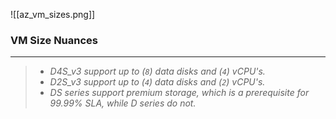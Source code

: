 ![[az_vm_sizes.png]]

### VM Size Nuances
---
> - *D4S_v3 support up to (`8`) data disks and (`4`) vCPU's.*
> - *D2S_v3 support up to (`4`) data disks and (`2`) vCPU's.*
> - *DS series support premium storage, which is a prerequisite for 99.99% SLA, while D series do not.*

